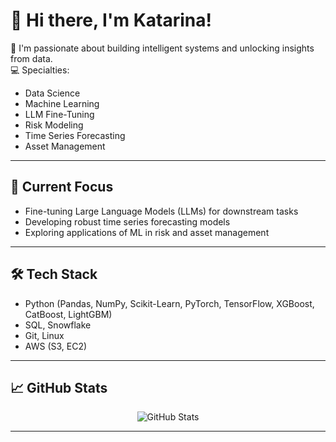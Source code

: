 # 👋 Hi there, I'm Katarina!

🚀 I'm passionate about building intelligent systems and unlocking insights from data.  
💻 Specialties:  
- Data Science
- Machine Learning
- LLM Fine-Tuning
- Risk Modeling
- Time Series Forecasting
- Asset Management

---

## 🚀 Current Focus
- Fine-tuning Large Language Models (LLMs) for downstream tasks
- Developing robust time series forecasting models
- Exploring applications of ML in risk and asset management

---

## 🛠️ Tech Stack
- Python (Pandas, NumPy, Scikit-Learn, PyTorch, TensorFlow, XGBoost, CatBoost, LightGBM)
- SQL, Snowflake
- Git, Linux
- AWS (S3, EC2)

---

## 📈 GitHub Stats

<p align="center">
  <img src="https://github-readme-stats.vercel.app/api?username=YourGitHubUsername&show_icons=true&theme=radical" alt="GitHub Stats" />
</p>

---

<!--
Optional Sections:
## 📝 Latest Projects
- [Project 1](#) - Short description
- [Project 2](#) - Short description
- [Project 3](#) - Short description
-->

